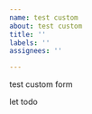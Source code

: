 ```yaml
---
name: test custom
about: test custom
title: ''
labels: ''
assignees: ''

---
```


test custom form 

let todo
